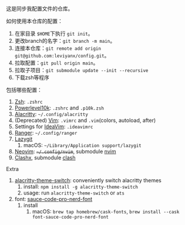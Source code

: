 这是同步我配置文件的仓库。

如何使用本仓库的配置：

1. 在家目录 `$HOME`下执行 `git init`。
2. 更改branch的名字：`git branch -m main`。
3. 连接本仓库：`git remote add origin git@github.com:leviyanx/config.git`。
4. 拉取配置：`git pull origin main`。
5. 拉取子项目：`git submodule update --init --recursive`
6. 下载zsh等程序

包括哪些配置：

1. [Zsh](https://www.zsh.org/): `.zshrc`
2. [Powerlevel10k](https://github.com/romkatv/powerlevel10k): `.zshrc` and `.p10k.zsh`
3. [Alacritty](https://github.com/alacritty/alacritty): `~/.config/alacritty`
4. (Deprecated) [Vim](https://www.vim.org/): `.vimrc` and `.vim`(colors, autoload, after)
5. Settings for [IdeaVim](https://plugins.jetbrains.com/plugin/164-ideavim): `.ideavimrc`
6. [Ranger](https://github.com/ranger/ranger): `~/.config/ranger`
7. [Lazygit](https://github.com/jesseduffield/lazygit)
   1. macOS: `~/Library/Application support/lazygit`
8. [Neovim](https://neovim.io/): ~~`~/.config/nvim`~~, submodule [nvim](https://github.com/leviyanx/nvim.git)
9. [Clashx](https://github.com/yichengchen/clashX), submodule [clash](https://github.com/leviyanx/clash.git)

Extra

1. [alacritty-theme-switch](https://github.com/tichopad/alacritty-theme-switch): conveniently switch alacritty themes
    1. install: `npm install -g alacritty-theme-switch`
    2. usage: run `alacritty-theme-switch` or `ats`
2. font: [ sauce-code-pro-nerd-font ](https://github.com/ryanoasis/nerd-fonts/tree/master/patched-fonts/SourceCodePro)
    1. install
        1. macOS: `brew tap homebrew/cask-fonts`, `brew install --cask font-sauce-code-pro-nerd-font`
